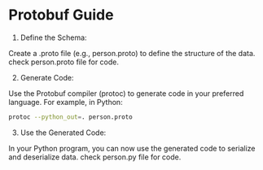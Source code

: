# Protobuf Guide

1. Define the Schema:

Create a .proto file (e.g., person.proto) to define the structure of the data. check person.proto file for code.

2. Generate Code:

Use the Protobuf compiler (protoc) to generate code in your preferred language. For example, in Python:

```bash
protoc --python_out=. person.proto
```

3. Use the Generated Code:

In your Python program, you can now use the generated code to serialize and deserialize data. check person.py file for code.
